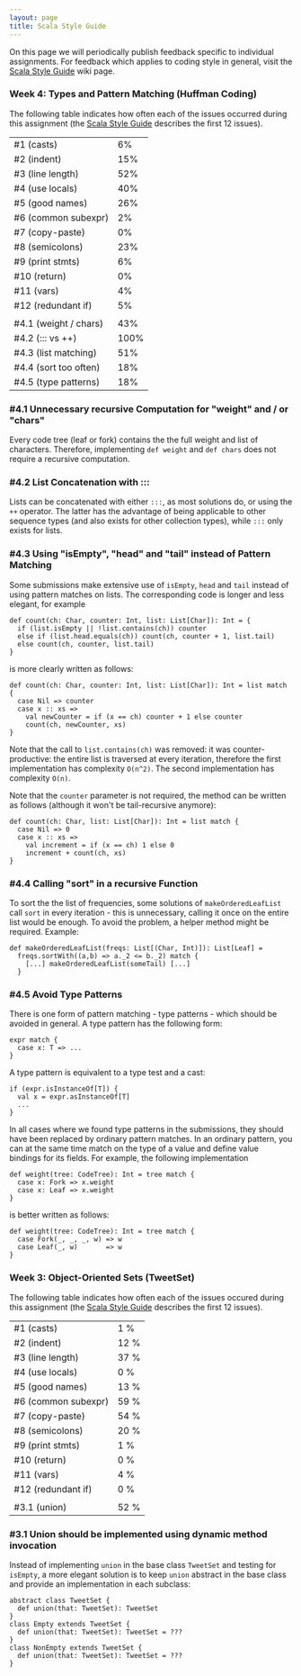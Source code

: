 ```yaml
---
layout: page
title: Scala Style Guide
---
```


On this page we will periodically publish feedback specific to individual assignments. For feedback which applies to coding style in general, visit the [Scala Style Guide](?page=ScalaStyleGuide) wiki page.

<!--

to unpack multiple submissions into a subfolder each, you can place all the "output" files in
a folder and use these commands

  i=0;for f in *; do ((i += 1)) && mkdir s$i && unzip "$f" -d s$i; done

open all files in sublime
  
  find . -name Huffman.scala | xargs sb


some regular expressions to detect common issues. example usage (should also work in sublime,
open all files and use cmd-shift-f)

  find . -name Huffman.scala | xargs grep ";"
  find . -name Huffman.scala | xargs grep -l ";" | wc -l


#1 "InstanceOf"
#3 ".{123,}"  |  (".\{123,\}" for grep)
#5 "temp", "tmp", "iter", "loop", "test", "help"
#8 ";"
#9 "print"
#10 "return"
#11 "var"

#4.2: ":::"
#4.3: "tail.head"
#4.5: "case.*[^:]:[^:].*=>"

-->


### Week 4: Types and Pattern Matching (Huffman Coding)

The following table indicates how often each of the issues occurred during this assignment (the [Scala Style Guide](?page=ScalaStyleGuide) describes the first 12 issues).

<!--
    #issue    lukas  heather
    #1         2/23    1/40
    #2         3/23    7/40
    #3        12/23   21/40
    #4         9/23   17/40
    #5         7/23    9/40
    #6         0/23    1/40
    #7         0/23    0/40
    #8         7/23    7/40
    #9         1/23    3/40
    #10        0/23    0/40
    #11        2/23    0/40
    #12        1/23    2/40

    #4.1      11/23   15/40
    #4.2      23/23   40/40
    #4.3      10/23   24/40
    #4.4       5/23    6/40
    #4.5       5/23    6/40
-->

<table>
  <tr><td>#1 (casts)</td>         <td>6%</td></tr>
  <tr><td>#2 (indent)</td>        <td>15%</td></tr>
  <tr><td>#3 (line length)</td>   <td>52%</td></tr>
  <tr><td>#4 (use locals)</td>    <td>40%</td></tr>
  <tr><td>#5 (good names)</td>    <td>26%</td></tr>
  <tr><td>#6 (common subexpr)</td><td>2%</td></tr>
  <tr><td>#7 (copy-paste)</td>    <td>0%</td></tr>
  <tr><td>#8 (semicolons)</td>    <td>23%</td></tr>
  <tr><td>#9 (print stmts)</td>   <td>6%</td></tr>
  <tr><td>#10 (return)</td>       <td>0%</td></tr>
  <tr><td>#11 (vars)</td>         <td>4%</td></tr>
  <tr><td>#12 (redundant if)</td> <td>5%</td></tr>
  <tr><td></td><td></td></tr>
  <tr><td>#4.1 (weight / chars)</td><td>43%</td></tr>
  <tr><td>#4.2 (::: vs ++)</td>     <td>100%</td></tr>
  <tr><td>#4.3 (list matching)</td> <td>51%</td></tr>
  <tr><td>#4.4 (sort too often)</td><td>18%</td></tr>
  <tr><td>#4.5 (type patterns)</td> <td>18%</td></tr>
</table>


### #4.1 Unnecessary recursive Computation for "weight" and / or "chars"

Every code tree (leaf or fork) contains the the full weight and list of characters. Therefore, implementing `def weight` and `def chars` does not require a recursive computation.


### #4.2 List Concatenation with :::

Lists can be concatenated with either `:::`, as most solutions do, or using the `++` operator. The latter has the advantage of being applicable to other sequence types (and also exists for other collection types), while `:::` only exists for lists.


### #4.3 Using "isEmpty", "head" and "tail" instead of Pattern Matching

Some submissions make extensive use of `isEmpty`, `head` and `tail` instead of using pattern matches on lists. The corresponding code is longer and less elegant, for example

    def count(ch: Char, counter: Int, list: List[Char]): Int = {
      if (list.isEmpty || !list.contains(ch)) counter
      else if (list.head.equals(ch)) count(ch, counter + 1, list.tail)
      else count(ch, counter, list.tail)
    }

is more clearly written as follows:

    def count(ch: Char, counter: Int, list: List[Char]): Int = list match {
      case Nil => counter
      case x :: xs =>
        val newCounter = if (x == ch) counter + 1 else counter
        count(ch, newCounter, xs)
    }

Note that the call to `list.contains(ch)` was removed: it was counter-productive: the entire list is traversed at every iteration, therefore the first implementation has complexity `O(n^2)`. The second implementation has complexity `O(n)`.

Note that the `counter` parameter is not required, the method can be written as follows (although it won't be tail-recursive anymore):

    def count(ch: Char, list: List[Char]): Int = list match {
      case Nil => 0
      case x :: xs =>
        val increment = if (x == ch) 1 else 0
        increment + count(ch, xs)
    }

### #4.4 Calling "sort" in a recursive Function

To sort the the list of frequencies, some solutions of `makeOrderedLeafList` call `sort` in every iteration - this is unnecessary, calling it once on the entire list would be enough. To avoid the problem, a helper method might be required. Example:

    def makeOrderedLeafList(freqs: List[(Char, Int)]): List[Leaf] =
      freqs.sortWith((a,b) => a._2 <= b._2) match {
        [...] makeOrderedLeafList(someTail) [...]
      }


### #4.5 Avoid Type Patterns

There is one form of pattern matching - type patterns - which should be avoided in general. A type pattern has the following form:

    expr match {
      case x: T => ...
    }

A type pattern is equivalent to a type test and a cast:

    if (expr.isInstanceOf[T]) {
      val x = expr.asInstanceOf[T]
      ...
    }

In all cases where we found type patterns in the submissions, they should have been replaced by ordinary pattern matches. In an ordinary pattern, you can at the same time match on the type of a value and define value bindings for its fields. For example, the following implementation

    def weight(tree: CodeTree): Int = tree match {
      case x: Fork => x.weight
      case x: Leaf => x.weight
    }

is better written as follows:

    def weight(tree: CodeTree): Int = tree match {
      case Fork(_, _, _, w) => w
      case Leaf(_, w)       => w
    }


### Week 3: Object-Oriented Sets (TweetSet)

The following table indicates how often each of the issues occured during this assignment (the [Scala Style Guide](?page=ScalaStyleGuide) describes the first 12 issues).

<table>
  <tr><td>#1 (casts)</td><td>1 %</td></tr>
  <tr><td>#2 (indent)</td><td>12 %</td></tr>
  <tr><td>#3 (line length)</td><td>37 %</td></tr>
  <tr><td>#4 (use locals)</td><td>0 %</td></tr>
  <tr><td>#5 (good names)</td><td>13 %</td></tr>
  <tr><td>#6 (common subexpr)</td><td>59 %</td></tr>
  <tr><td>#7 (copy-paste)</td><td>54 %</td></tr>
  <tr><td>#8 (semicolons)</td><td>20 %</td></tr>
  <tr><td>#9 (print stmts)</td><td>1 %</td></tr>
  <tr><td>#10 (return)</td><td>0 %</td></tr>
  <tr><td>#11 (vars)</td><td>4 %</td></tr>
  <tr><td>#12 (redundant if)</td><td>0 %</td></tr>
  <tr><td></td><td></td></tr>
  <tr><td>#3.1 (union)</td><td>52 %</td></tr>
</table>


### #3.1 Union should be implemented using dynamic method invocation

Instead of implementing `union` in the base class `TweetSet` and testing for `isEmpty`, a more elegant solution is to keep `union` abstract in the base class and provide an implementation in each subclass:

    abstract class TweetSet {
      def union(that: TweetSet): TweetSet
    }
    class Empty extends TweetSet {
      def union(that: TweetSet): TweetSet = ???
    }
    class NonEmpty extends TweetSet {
      def union(that: TweetSet): TweetSet = ???
    }
